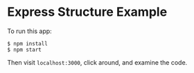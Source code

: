 # Express Structure Example

To run this app:

```text
$ npm install
$ npm start
```

Then visit `localhost:3000`, click around, and examine the code.
